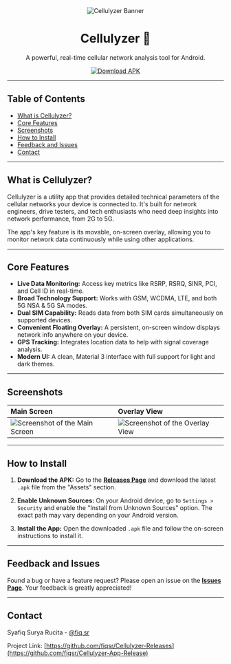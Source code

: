 <div align="center">
  <img src="https://placehold.co/600x200/E63946/FFFFFF?text=Cellulyzer&font=raleway" alt="Cellulyzer Banner">
  <h1>Cellulyzer 📱</h1>
  <p>A powerful, real-time cellular network analysis tool for Android.</p>
  <a href="https://github.com/fiqsr/Cellulyzer-App-Release/releases"><img src="https://img.shields.io/badge/Download-Latest%20Version-brightgreen.svg" alt="Download APK"></a>
</div>

---

## Table of Contents

- [What is Cellulyzer?](#what-is-cellulyzer)
- [Core Features](#core-features)
- [Screenshots](#screenshots)
- [How to Install](#how-to-install)
- [Feedback and Issues](#feedback-and-issues)
- [Contact](#contact)

---

## What is Cellulyzer?

Cellulyzer is a utility app that provides detailed technical parameters of the cellular networks your device is connected to. It's built for network engineers, drive testers, and tech enthusiasts who need deep insights into network performance, from 2G to 5G.

The app's key feature is its movable, on-screen overlay, allowing you to monitor network data continuously while using other applications.

---

## Core Features

- **Live Data Monitoring:** Access key metrics like RSRP, RSRQ, SINR, PCI, and Cell ID in real-time.
- **Broad Technology Support:** Works with GSM, WCDMA, LTE, and both 5G NSA & 5G SA modes.
- **Dual SIM Capability:** Reads data from both SIM cards simultaneously on supported devices.
- **Convenient Floating Overlay:** A persistent, on-screen window displays network info anywhere on your device.
- **GPS Tracking:** Integrates location data to help with signal coverage analysis.
- **Modern UI:** A clean, Material 3 interface with full support for light and dark themes.

---

## Screenshots

| Main Screen                                                                                | Overlay View                                                                               |
| :----------------------------------------------------------------------------------------- | :----------------------------------------------------------------------------------------- |
| ![Screenshot of the Main Screen](https://placehold.co/270x540/FFFFFF/000000?text=Main+Screen) | ![Screenshot of the Overlay View](https://placehold.co/270x540/FFFFFF/000000?text=Overlay+View) |

---

## How to Install

1.  **Download the APK:**
    Go to the [**Releases Page**](https://github.com/fiqsr/Cellulyzer-App-Release/releases) and download the latest `.apk` file from the "Assets" section.

2.  **Enable Unknown Sources:**
    On your Android device, go to `Settings > Security` and enable the "Install from Unknown Sources" option. The exact path may vary depending on your Android version.

3.  **Install the App:**
    Open the downloaded `.apk` file and follow the on-screen instructions to install it.

---

## Feedback and Issues

Found a bug or have a feature request? Please open an issue on the [**Issues Page**](https://github.com/fiqsr/Cellulyzer-App-Release/issues). Your feedback is greatly appreciated!

---

## Contact

Syafiq Surya Rucita - [@fiq.sr](https://instagram.com/fiq.sr)

Project Link: [https://github.com/fiqsr/Cellulyzer-Releases](https://github.com/fiqsr/Cellulyzer-App-Release)
